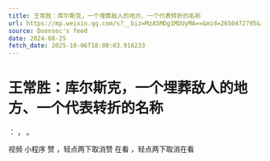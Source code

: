 ```yaml
---
title: 王常胜：库尔斯克，一个埋葬敌人的地方、一个代表转折的名称
url: https://mp.weixin.qq.com/s?__biz=MzA5MDg1MDUyMA==&mid=2650472795&idx=4&sn=cf209a78b3f6259d3799342e7d795979
source: Doonsec's feed
date: 2024-08-25
fetch_date: 2025-10-06T18:00:03.916233
---
```


# 王常胜：库尔斯克，一个埋葬敌人的地方、一个代表转折的名称

：
，
。

视频
小程序
赞
，轻点两下取消赞
在看
，轻点两下取消在看